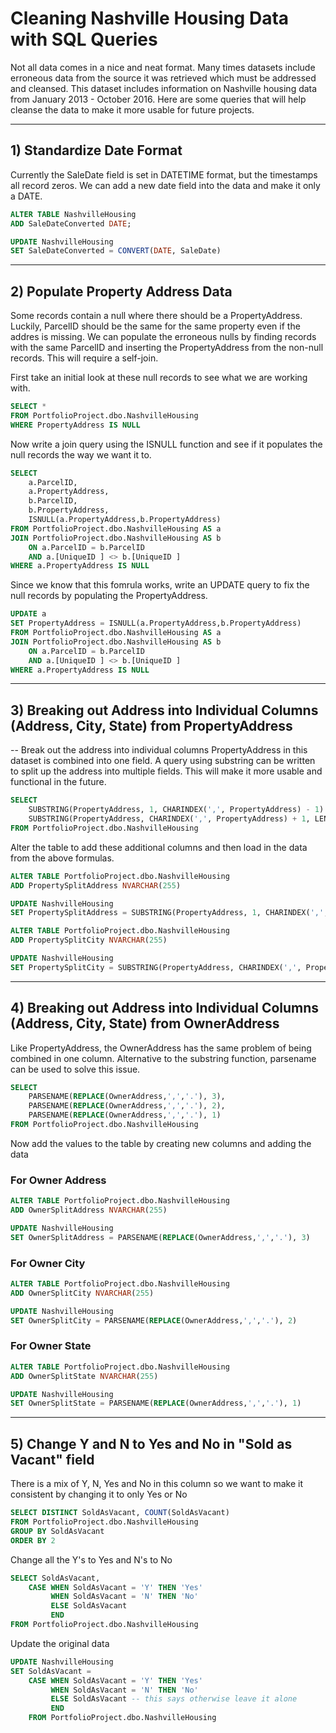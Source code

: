 # Cleaning Nashville Housing Data with SQL Queries

Not all data comes in a nice and neat format. Many times datasets include erroneous data from the source it was retrieved which must be addressed and cleansed.
This dataset includes information on Nashville housing data from January 2013 - October 2016. Here are some queries that will help cleanse the data to make it more usable for future projects.

---

## 1) Standardize Date Format

Currently the SaleDate field is set in DATETIME format, but the timestamps all record zeros. We can add a new date field into the data and make it only a DATE.

```sql
ALTER TABLE NashvilleHousing
ADD SaleDateConverted DATE;

UPDATE NashvilleHousing
SET SaleDateConverted = CONVERT(DATE, SaleDate)
```

---

## 2) Populate Property Address Data

Some records contain a null where there should be a PropertyAddress. Luckily, ParcelID should be the same for the same property even if the addres is missing. We can populate the erroneous nulls by finding records with the same ParcelID and inserting the PropertyAddress from the non-null records. This will require a self-join.

First take an initial look at these null records to see what we are working with.

```sql
SELECT *
FROM PortfolioProject.dbo.NashvilleHousing
WHERE PropertyAddress IS NULL
```

Now write a join query using the ISNULL function and see if it populates the null records the way we want it to.

```sql
SELECT 
	a.ParcelID,
	a.PropertyAddress,
	b.ParcelID,
	b.PropertyAddress,
	ISNULL(a.PropertyAddress,b.PropertyAddress)
FROM PortfolioProject.dbo.NashvilleHousing AS a
JOIN PortfolioProject.dbo.NashvilleHousing AS b
	ON a.ParcelID = b.ParcelID
	AND a.[UniqueID ] <> b.[UniqueID ]
WHERE a.PropertyAddress IS NULL
```

Since we know that this fomrula works, write an UPDATE query to fix the null records by populating the PropertyAddress.

```sql
UPDATE a
SET PropertyAddress = ISNULL(a.PropertyAddress,b.PropertyAddress)
FROM PortfolioProject.dbo.NashvilleHousing AS a
JOIN PortfolioProject.dbo.NashvilleHousing AS b
	ON a.ParcelID = b.ParcelID
	AND a.[UniqueID ] <> b.[UniqueID ]
WHERE a.PropertyAddress IS NULL
```

---

## 3) Breaking out Address into Individual Columns (Address, City, State) from PropertyAddress

-- Break out the address into individual columns
PropertyAddress in this dataset is combined into one field. A query using substring can be written to split up the address into multiple fields. This will make it more usable and functional in the future.

```sql
SELECT
	SUBSTRING(PropertyAddress, 1, CHARINDEX(',', PropertyAddress) - 1) AS Address,
	SUBSTRING(PropertyAddress, CHARINDEX(',', PropertyAddress) + 1, LEN(PropertyAddress)) AS Address
FROM PortfolioProject.dbo.NashvilleHousing
```

Alter the table to add these additional columns and then load in the data from the above formulas.

```sql
ALTER TABLE PortfolioProject.dbo.NashvilleHousing
ADD PropertySplitAddress NVARCHAR(255)

UPDATE NashvilleHousing
SET PropertySplitAddress = SUBSTRING(PropertyAddress, 1, CHARINDEX(',', PropertyAddress) - 1)

ALTER TABLE PortfolioProject.dbo.NashvilleHousing
ADD PropertySplitCity NVARCHAR(255)

UPDATE NashvilleHousing
SET PropertySplitCity = SUBSTRING(PropertyAddress, CHARINDEX(',', PropertyAddress) + 1, LEN(PropertyAddress))
```

---

## 4) Breaking out Address into Individual Columns (Address, City, State) from OwnerAddress

Like PropertyAddress, the OwnerAddress has the same problem of being combined in one column. Alternative to the substring function, parsename can be used to solve this issue.

```sql
SELECT
	PARSENAME(REPLACE(OwnerAddress,',','.'), 3),
	PARSENAME(REPLACE(OwnerAddress,',','.'), 2),
	PARSENAME(REPLACE(OwnerAddress,',','.'), 1)
FROM PortfolioProject.dbo.NashvilleHousing
```

Now add the values to the table by creating new columns and adding the data

### For Owner Address

```sql
ALTER TABLE PortfolioProject.dbo.NashvilleHousing
ADD OwnerSplitAddress NVARCHAR(255)

UPDATE NashvilleHousing
SET OwnerSplitAddress = PARSENAME(REPLACE(OwnerAddress,',','.'), 3)
```

### For Owner City

```sql
ALTER TABLE PortfolioProject.dbo.NashvilleHousing
ADD OwnerSplitCity NVARCHAR(255)

UPDATE NashvilleHousing
SET OwnerSplitCity = PARSENAME(REPLACE(OwnerAddress,',','.'), 2)
```

### For Owner State

```sql
ALTER TABLE PortfolioProject.dbo.NashvilleHousing
ADD OwnerSplitState NVARCHAR(255)

UPDATE NashvilleHousing
SET OwnerSplitState = PARSENAME(REPLACE(OwnerAddress,',','.'), 1)
```

---

## 5) Change Y and N to Yes and No in "Sold as Vacant" field

There is a mix of Y, N, Yes and No in this column so we want to make it consistent by changing it to only Yes or No

```sql
SELECT DISTINCT SoldAsVacant, COUNT(SoldAsVacant)
FROM PortfolioProject.dbo.NashvilleHousing
GROUP BY SoldAsVacant
ORDER BY 2
```

Change all the Y's to Yes and N's to No

```sql
SELECT SoldAsVacant,
	CASE WHEN SoldAsVacant = 'Y' THEN 'Yes'
		 WHEN SoldAsVacant = 'N' THEN 'No'
		 ELSE SoldAsVacant
		 END
FROM PortfolioProject.dbo.NashvilleHousing
```

Update the original data

```sql
UPDATE NashvilleHousing
SET SoldAsVacant = 
	CASE WHEN SoldAsVacant = 'Y' THEN 'Yes'
		 WHEN SoldAsVacant = 'N' THEN 'No'
		 ELSE SoldAsVacant -- this says otherwise leave it alone
		 END
	FROM PortfolioProject.dbo.NashvilleHousing
  ```
